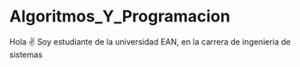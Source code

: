 # Algoritmos_Y_Programacion 
Hola ✌
Soy estudiante de la universidad EAN, en la carrera de ingenieria de sistemas 
